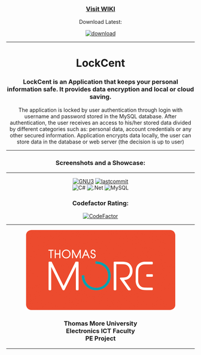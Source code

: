 <div align="center">

  <a href="https://github.com/LynxarA-Coding/LockCent/wiki"><h3>Visit WIKI</h3></a>
  <p>Download Latest:</p>
  
  <a href="https://github.com/LynxarA-Coding/LockCent/releases">![download](https://img.shields.io/github/v/release/LynxarA-CodinG/LockCent?color=g&include_prereleases)</a><hr>
  
  <h1>LockCent</h1>

  <h3>LockCent is an Application that keeps your personal information safe. It provides data encryption and local or cloud saving.</h3>

  <p>The application is locked by user authentication through login with username and password stored in the MySQL database. After authentication, the user receives an access to his/her stored data divided by different categories such as: personal data, account credentials or any other secured information. 
Application encrypts data locally, the user can store data in the database or web server (the decision is up to user)
</p><hr>

  <h3>Screenshots and a Showcase:</h3>

  <hr>
</div>

<div align="center">
  
  <a href="https://github.com/LynxarA-Coding/LockCent/blob/master/LICENSE">![GNU3](https://img.shields.io/github/license/LynxarA-Coding/LockCent)</a>
  <a href="">![lastcommit](https://img.shields.io/github/last-commit/LynxarA-CodinG/LockCent?color=yellow)</a><br>
  ![C#](https://img.shields.io/badge/c%23-%23239120.svg?style=for-the-badge&logo=c-sharp&logoColor=white)
  ![.Net](https://img.shields.io/badge/.NET-5C2D91?style=for-the-badge&logo=.net&logoColor=white)
  ![MySQL](https://img.shields.io/badge/mysql-%2300f.svg?style=for-the-badge&logo=mysql&logoColor=white)<br>
  <h3>Codefactor Rating:</h3>
  
  [![CodeFactor](https://www.codefactor.io/repository/github/lynxara-coding/lockcent/badge)](https://www.codefactor.io/repository/github/lynxara-coding/lockcent)
  <hr>
  
</div>

<div align="center">
  
  <a href="https://www.thomasmore.be/en/welcome">![thomas](https://raw.githubusercontent.com/LynxarA-Coding/LockCent/master/readmesrc/thomas.png)</a>
  
  <h3>Thomas More University<br>
  Electronics ICT Faculty<br>
  PE Project</h3><hr>
  
</div>
